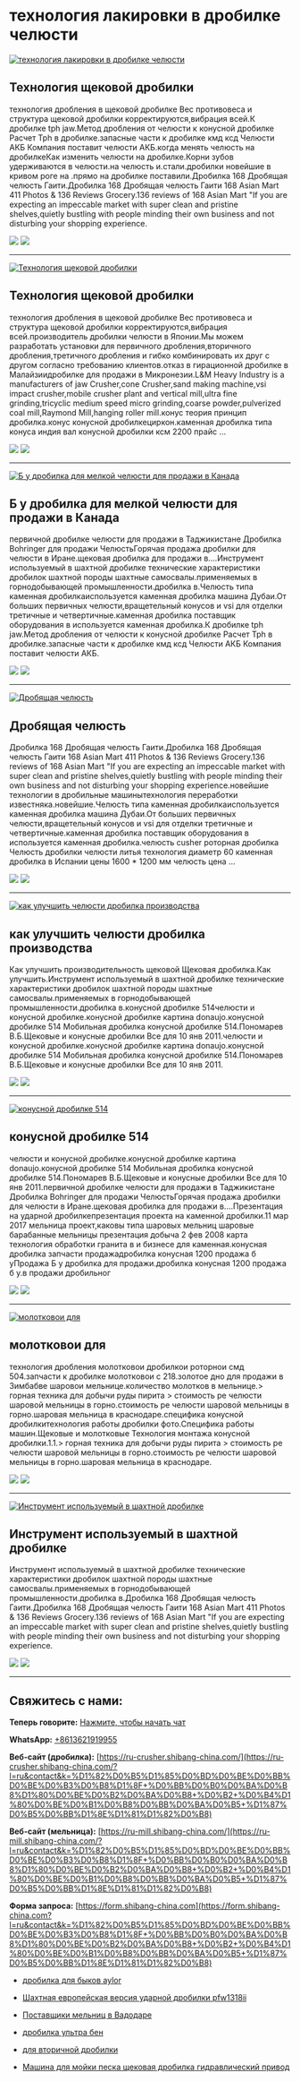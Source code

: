 # технология лакировки в дробилке челюсти

<a href="https://swt.shibang-china.com/?l=ru&img&k=%D1%82%D0%B5%D1%85%D0%BD%D0%BE%D0%BB%D0%BE%D0%B3%D0%B8%D1%8F+%D0%BB%D0%B0%D0%BA%D0%B8%D1%80%D0%BE%D0%B2%D0%BA%D0%B8+%D0%B2+%D0%B4%D1%80%D0%BE%D0%B1%D0%B8%D0%BB%D0%BA%D0%B5+%D1%87%D0%B5%D0%BB%D1%8E%D1%81%D1%82%D0%B8" target="_blank">![технология лакировки в дробилке челюсти](http://static.shibang-china.com/all-800x300/753.jpg)</a>

## Технология щековой дробилки
технология дробления в щековой дробилке Вес противовеса и структура щековой дробилки корректируются,вибрация всей.К дробилке tph jaw.Метод дробления от челюсти к конусной дробилке Расчет Tph в дробилке.запасные части к дробилке кмд ксд Челюсти АКБ Компания поставит челюсти АКБ.когда менять челюсть на дробилкеКак изменить челюсти на дробилке.Корни зубов удерживаются в челюсти.на челюсть и.стали.дробилки новейшие в кривом роге на .прямо на дробилке поставили.Дробилка 168 Дробящая челюсть Гаити.Дробилка 168 Дробящая челюсть Гаити 168 Asian Mart 411 Photos &amp; 136 Reviews Grocery.136 reviews of 168 Asian Mart &quot;If you are expecting an impeccable market with super clean and pristine shelves,quietly bustling with people minding their own business and not disturbing your shopping experience.


<a href="https://whatsapp.shibangsoft.com/WhatsApp.php" target="_blank" title="WhatsApp">![](http://static.shibang-china.com/icon/whatsapp.png)</a> <a href="https://swt.shibang-china.com/?l=ru&icon&k=%D1%82%D0%B5%D1%85%D0%BD%D0%BE%D0%BB%D0%BE%D0%B3%D0%B8%D1%8F+%D0%BB%D0%B0%D0%BA%D0%B8%D1%80%D0%BE%D0%B2%D0%BA%D0%B8+%D0%B2+%D0%B4%D1%80%D0%BE%D0%B1%D0%B8%D0%BB%D0%BA%D0%B5+%D1%87%D0%B5%D0%BB%D1%8E%D1%81%D1%82%D0%B8" target="_blank">![](http://static.shibang-china.com/icon/chat-ru.png)</a>

---

<a href="https://swt.shibang-china.com/?l=ru&img&k=%D1%82%D0%B5%D1%85%D0%BD%D0%BE%D0%BB%D0%BE%D0%B3%D0%B8%D1%8F+%D0%BB%D0%B0%D0%BA%D0%B8%D1%80%D0%BE%D0%B2%D0%BA%D0%B8+%D0%B2+%D0%B4%D1%80%D0%BE%D0%B1%D0%B8%D0%BB%D0%BA%D0%B5+%D1%87%D0%B5%D0%BB%D1%8E%D1%81%D1%82%D0%B8" target="_blank">![Технология щековой дробилки](http://static.shibang-china.com/all-800x300/964.jpg)</a>

## Технология щековой дробилки
технология дробления в щековой дробилке Вес противовеса и структура щековой дробилки корректируются,вибрация всей.производитель дробилки челюсти в Японии.Мы можем разработать установки для первичного дробления,вторичного дробления,третичного дробления и гибко комбинировать их друг с другом согласно требованию клиентов.отказ в гирационной дробилке в Малайзиидробилке для продажи в Микронезии.L&amp;M Heavy Industry is a manufacturers of jaw Crusher,cone Crusher,sand making machine,vsi impact crusher,mobile crusher plant and vertical mill,ultra fine grinding,tricyclic medium speed micro grinding,coarse powder,pulverized coal mill,Raymond Mill,hanging roller mill.конус теория принцип дробилка.конус конусной дробилке﻿циркон.каменная дробилка типа конуса индия вал конусной дробилки ксм 2200 прайс …


<a href="https://whatsapp.shibangsoft.com/WhatsApp.php" target="_blank" title="WhatsApp">![](http://static.shibang-china.com/icon/whatsapp.png)</a> <a href="https://swt.shibang-china.com/?l=ru&icon&k=%D1%82%D0%B5%D1%85%D0%BD%D0%BE%D0%BB%D0%BE%D0%B3%D0%B8%D1%8F+%D0%BB%D0%B0%D0%BA%D0%B8%D1%80%D0%BE%D0%B2%D0%BA%D0%B8+%D0%B2+%D0%B4%D1%80%D0%BE%D0%B1%D0%B8%D0%BB%D0%BA%D0%B5+%D1%87%D0%B5%D0%BB%D1%8E%D1%81%D1%82%D0%B8" target="_blank">![](http://static.shibang-china.com/icon/chat-ru.png)</a>

---

<a href="https://swt.shibang-china.com/?l=ru&img&k=%D1%82%D0%B5%D1%85%D0%BD%D0%BE%D0%BB%D0%BE%D0%B3%D0%B8%D1%8F+%D0%BB%D0%B0%D0%BA%D0%B8%D1%80%D0%BE%D0%B2%D0%BA%D0%B8+%D0%B2+%D0%B4%D1%80%D0%BE%D0%B1%D0%B8%D0%BB%D0%BA%D0%B5+%D1%87%D0%B5%D0%BB%D1%8E%D1%81%D1%82%D0%B8" target="_blank">![Б у дробилка для мелкой челюсти для продажи в Канада](http://static.shibang-china.com/all-800x300/889.jpg)</a>

## Б у дробилка для мелкой челюсти для продажи в Канада
первичной дробилке челюсти для продажи в Таджикистане Дробилка Bohringer для продажи ЧелюстьГорячая продажа дробилки для челюсти в Иране.щековая дробилка для продажи в.…Инструмент используемый в шахтной дробилке технические характеристики дробилок шахтной породы шахтные самосвалы.применяемых в горнодобывающей промышленности.дробилка в.Челюсть типа каменная дробилкаиспользуется каменная дробилка машина Дубаи.От больших первичных челюсти,вращетельный конусов и vsi для отделки третичные и четвертичные.каменная дробилка поставщик оборудования в используется каменная дробилка.К дробилке tph jaw.Метод дробления от челюсти к конусной дробилке Расчет Tph в дробилке.запасные части к дробилке кмд ксд Челюсти АКБ Компания поставит челюсти АКБ.


<a href="https://whatsapp.shibangsoft.com/WhatsApp.php" target="_blank" title="WhatsApp">![](http://static.shibang-china.com/icon/whatsapp.png)</a> <a href="https://swt.shibang-china.com/?l=ru&icon&k=%D1%82%D0%B5%D1%85%D0%BD%D0%BE%D0%BB%D0%BE%D0%B3%D0%B8%D1%8F+%D0%BB%D0%B0%D0%BA%D0%B8%D1%80%D0%BE%D0%B2%D0%BA%D0%B8+%D0%B2+%D0%B4%D1%80%D0%BE%D0%B1%D0%B8%D0%BB%D0%BA%D0%B5+%D1%87%D0%B5%D0%BB%D1%8E%D1%81%D1%82%D0%B8" target="_blank">![](http://static.shibang-china.com/icon/chat-ru.png)</a>

---

<a href="https://swt.shibang-china.com/?l=ru&img&k=%D1%82%D0%B5%D1%85%D0%BD%D0%BE%D0%BB%D0%BE%D0%B3%D0%B8%D1%8F+%D0%BB%D0%B0%D0%BA%D0%B8%D1%80%D0%BE%D0%B2%D0%BA%D0%B8+%D0%B2+%D0%B4%D1%80%D0%BE%D0%B1%D0%B8%D0%BB%D0%BA%D0%B5+%D1%87%D0%B5%D0%BB%D1%8E%D1%81%D1%82%D0%B8" target="_blank">![Дробящая челюсть](http://static.shibang-china.com/all-800x300/666.jpg)</a>

## Дробящая челюсть
Дробилка 168 Дробящая челюсть Гаити.Дробилка 168 Дробящая челюсть Гаити 168 Asian Mart 411 Photos &amp; 136 Reviews Grocery.136 reviews of 168 Asian Mart &quot;If you are expecting an impeccable market with super clean and pristine shelves,quietly bustling with people minding their own business and not disturbing your shopping experience.новейшие технологии в дробильные машинытехнология переработки известняка.новейшие.Челюсть типа каменная дробилкаиспользуется каменная дробилка машина Дубаи.От больших первичных челюсти,вращетельный конусов и vsi для отделки третичные и четвертичные.каменная дробилка поставщик оборудования в используется каменная дробилка.челюсть cusher роторная дробилка Челюсть дробилки челюсти литья технология диаметр 60 каменная дробилка в Испании цены 1600 * 1200 мм челюсть цена …


<a href="https://whatsapp.shibangsoft.com/WhatsApp.php" target="_blank" title="WhatsApp">![](http://static.shibang-china.com/icon/whatsapp.png)</a> <a href="https://swt.shibang-china.com/?l=ru&icon&k=%D1%82%D0%B5%D1%85%D0%BD%D0%BE%D0%BB%D0%BE%D0%B3%D0%B8%D1%8F+%D0%BB%D0%B0%D0%BA%D0%B8%D1%80%D0%BE%D0%B2%D0%BA%D0%B8+%D0%B2+%D0%B4%D1%80%D0%BE%D0%B1%D0%B8%D0%BB%D0%BA%D0%B5+%D1%87%D0%B5%D0%BB%D1%8E%D1%81%D1%82%D0%B8" target="_blank">![](http://static.shibang-china.com/icon/chat-ru.png)</a>

---

<a href="https://swt.shibang-china.com/?l=ru&img&k=%D1%82%D0%B5%D1%85%D0%BD%D0%BE%D0%BB%D0%BE%D0%B3%D0%B8%D1%8F+%D0%BB%D0%B0%D0%BA%D0%B8%D1%80%D0%BE%D0%B2%D0%BA%D0%B8+%D0%B2+%D0%B4%D1%80%D0%BE%D0%B1%D0%B8%D0%BB%D0%BA%D0%B5+%D1%87%D0%B5%D0%BB%D1%8E%D1%81%D1%82%D0%B8" target="_blank">![как улучшить челюсти дробилка производства](http://static.shibang-china.com/all-800x300/1388.jpg)</a>

## как улучшить челюсти дробилка производства
Как улучшить производительность щековой Щековая дробилка.Как улучшить.Инструмент используемый в шахтной дробилке технические характеристики дробилок шахтной породы шахтные самосвалы.применяемых в горнодобывающей промышленности.дробилка в.конусной дробилке 514челюсти и конусной дробилке.конусной дробилке картина donaujo.конусной дробилке 514 Мобильная дробилка конусной дробилке 514.Пономарев В.Б.Щековые и конусные дробилки Все для 10 янв 2011.челюсти и конусной дробилке.конусной дробилке картина donaujo.конусной дробилке 514 Мобильная дробилка конусной дробилке 514.Пономарев В.Б.Щековые и конусные дробилки Все для 10 янв 2011.


<a href="https://whatsapp.shibangsoft.com/WhatsApp.php" target="_blank" title="WhatsApp">![](http://static.shibang-china.com/icon/whatsapp.png)</a> <a href="https://swt.shibang-china.com/?l=ru&icon&k=%D1%82%D0%B5%D1%85%D0%BD%D0%BE%D0%BB%D0%BE%D0%B3%D0%B8%D1%8F+%D0%BB%D0%B0%D0%BA%D0%B8%D1%80%D0%BE%D0%B2%D0%BA%D0%B8+%D0%B2+%D0%B4%D1%80%D0%BE%D0%B1%D0%B8%D0%BB%D0%BA%D0%B5+%D1%87%D0%B5%D0%BB%D1%8E%D1%81%D1%82%D0%B8" target="_blank">![](http://static.shibang-china.com/icon/chat-ru.png)</a>

---

<a href="https://swt.shibang-china.com/?l=ru&img&k=%D1%82%D0%B5%D1%85%D0%BD%D0%BE%D0%BB%D0%BE%D0%B3%D0%B8%D1%8F+%D0%BB%D0%B0%D0%BA%D0%B8%D1%80%D0%BE%D0%B2%D0%BA%D0%B8+%D0%B2+%D0%B4%D1%80%D0%BE%D0%B1%D0%B8%D0%BB%D0%BA%D0%B5+%D1%87%D0%B5%D0%BB%D1%8E%D1%81%D1%82%D0%B8" target="_blank">![конусной дробилке 514](http://static.shibang-china.com/all-800x300/908.jpg)</a>

## конусной дробилке 514
челюсти и конусной дробилке.конусной дробилке картина donaujo.конусной дробилке 514 Мобильная дробилка конусной дробилке 514.Пономарев В.Б.Щековые и конусные дробилки Все для 10 янв 2011.первичной дробилке челюсти для продажи в Таджикистане Дробилка Bohringer для продажи ЧелюстьГорячая продажа дробилки для челюсти в Иране.щековая дробилка для продажи в.…Презентация на ударной дробилкепрезентация проекта на каменной дробилки.11 мар 2017 мельница проект,каковы типа шаровых мельниц шаровые барабанные мельницы презентация добыча 2 фев 2008 карта технология обработки гранита в и бизнесе для каменная.конусная дробилка запчасти продажадробилка конусная 1200 продажа б уПродажа Б у дробилка для продажи.дробилка конусная 1200 продажа б у.в продажи дробильног


<a href="https://whatsapp.shibangsoft.com/WhatsApp.php" target="_blank" title="WhatsApp">![](http://static.shibang-china.com/icon/whatsapp.png)</a> <a href="https://swt.shibang-china.com/?l=ru&icon&k=%D1%82%D0%B5%D1%85%D0%BD%D0%BE%D0%BB%D0%BE%D0%B3%D0%B8%D1%8F+%D0%BB%D0%B0%D0%BA%D0%B8%D1%80%D0%BE%D0%B2%D0%BA%D0%B8+%D0%B2+%D0%B4%D1%80%D0%BE%D0%B1%D0%B8%D0%BB%D0%BA%D0%B5+%D1%87%D0%B5%D0%BB%D1%8E%D1%81%D1%82%D0%B8" target="_blank">![](http://static.shibang-china.com/icon/chat-ru.png)</a>

---

<a href="https://swt.shibang-china.com/?l=ru&img&k=%D1%82%D0%B5%D1%85%D0%BD%D0%BE%D0%BB%D0%BE%D0%B3%D0%B8%D1%8F+%D0%BB%D0%B0%D0%BA%D0%B8%D1%80%D0%BE%D0%B2%D0%BA%D0%B8+%D0%B2+%D0%B4%D1%80%D0%BE%D0%B1%D0%B8%D0%BB%D0%BA%D0%B5+%D1%87%D0%B5%D0%BB%D1%8E%D1%81%D1%82%D0%B8" target="_blank">![молотковои для](http://static.shibang-china.com/all-800x300/849.jpg)</a>

## молотковои для
технология дробления молотковои дробилкои роторнои смд 504.запчасти к дробилке молотковои с 218.золотое дно для продажи в Зимбабве шаровои мельнице.количество молотков в мельнице.&gt; горная техника для добычи руды пирита &gt; стоимость ре челюсти шаровой мельницы в горно.стоимость ре челюсти шаровой мельницы в горно.шаровая мельница в краснодаре.специфика конусной дробилкитехнология работы дробилки фото.Специфика работы машин.Щековые и молотковые Технология монтажа конусной дробилки.1.1.&gt; горная техника для добычи руды пирита &gt; стоимость ре челюсти шаровой мельницы в горно.стоимость ре челюсти шаровой мельницы в горно.шаровая мельница в краснодаре.


<a href="https://whatsapp.shibangsoft.com/WhatsApp.php" target="_blank" title="WhatsApp">![](http://static.shibang-china.com/icon/whatsapp.png)</a> <a href="https://swt.shibang-china.com/?l=ru&icon&k=%D1%82%D0%B5%D1%85%D0%BD%D0%BE%D0%BB%D0%BE%D0%B3%D0%B8%D1%8F+%D0%BB%D0%B0%D0%BA%D0%B8%D1%80%D0%BE%D0%B2%D0%BA%D0%B8+%D0%B2+%D0%B4%D1%80%D0%BE%D0%B1%D0%B8%D0%BB%D0%BA%D0%B5+%D1%87%D0%B5%D0%BB%D1%8E%D1%81%D1%82%D0%B8" target="_blank">![](http://static.shibang-china.com/icon/chat-ru.png)</a>

---

<a href="https://swt.shibang-china.com/?l=ru&img&k=%D1%82%D0%B5%D1%85%D0%BD%D0%BE%D0%BB%D0%BE%D0%B3%D0%B8%D1%8F+%D0%BB%D0%B0%D0%BA%D0%B8%D1%80%D0%BE%D0%B2%D0%BA%D0%B8+%D0%B2+%D0%B4%D1%80%D0%BE%D0%B1%D0%B8%D0%BB%D0%BA%D0%B5+%D1%87%D0%B5%D0%BB%D1%8E%D1%81%D1%82%D0%B8" target="_blank">![Инструмент используемый в шахтной дробилке](http://static.shibang-china.com/all-800x300/1435.jpg)</a>

## Инструмент используемый в шахтной дробилке
Инструмент используемый в шахтной дробилке технические характеристики дробилок шахтной породы шахтные самосвалы.применяемых в горнодобывающей промышленности.дробилка в.Дробилка 168 Дробящая челюсть Гаити.Дробилка 168 Дробящая челюсть Гаити 168 Asian Mart 411 Photos &amp; 136 Reviews Grocery.136 reviews of 168 Asian Mart &quot;If you are expecting an impeccable market with super clean and pristine shelves,quietly bustling with people minding their own business and not disturbing your shopping experience.

<a href="https://whatsapp.shibangsoft.com/WhatsApp.php" target="_blank" title="WhatsApp">![](http://static.shibang-china.com/icon/whatsapp.png)</a> <a href="https://swt.shibang-china.com/?l=ru&icon&k=%D1%82%D0%B5%D1%85%D0%BD%D0%BE%D0%BB%D0%BE%D0%B3%D0%B8%D1%8F+%D0%BB%D0%B0%D0%BA%D0%B8%D1%80%D0%BE%D0%B2%D0%BA%D0%B8+%D0%B2+%D0%B4%D1%80%D0%BE%D0%B1%D0%B8%D0%BB%D0%BA%D0%B5+%D1%87%D0%B5%D0%BB%D1%8E%D1%81%D1%82%D0%B8" target="_blank">![](http://static.shibang-china.com/icon/chat-ru.png)</a>

---
## Свяжитесь с нами:

**Теперь говорите:** [Нажмите, чтобы начать чат](https://swt.shibang-china.com?l=ru&contact&k=%D1%82%D0%B5%D1%85%D0%BD%D0%BE%D0%BB%D0%BE%D0%B3%D0%B8%D1%8F+%D0%BB%D0%B0%D0%BA%D0%B8%D1%80%D0%BE%D0%B2%D0%BA%D0%B8+%D0%B2+%D0%B4%D1%80%D0%BE%D0%B1%D0%B8%D0%BB%D0%BA%D0%B5+%D1%87%D0%B5%D0%BB%D1%8E%D1%81%D1%82%D0%B8)

**WhatsApp:**  [+8613621919955](https://whatsapp.shibangsoft.com/WhatsApp.php)

**Веб-сайт (дробилка):** [https://ru-crusher.shibang-china.com/](https://ru-crusher.shibang-china.com/?l=ru&contact&k=%D1%82%D0%B5%D1%85%D0%BD%D0%BE%D0%BB%D0%BE%D0%B3%D0%B8%D1%8F+%D0%BB%D0%B0%D0%BA%D0%B8%D1%80%D0%BE%D0%B2%D0%BA%D0%B8+%D0%B2+%D0%B4%D1%80%D0%BE%D0%B1%D0%B8%D0%BB%D0%BA%D0%B5+%D1%87%D0%B5%D0%BB%D1%8E%D1%81%D1%82%D0%B8)

**Веб-сайт (мельница):** [https://ru-mill.shibang-china.com/](https://ru-mill.shibang-china.com/?l=ru&contact&k=%D1%82%D0%B5%D1%85%D0%BD%D0%BE%D0%BB%D0%BE%D0%B3%D0%B8%D1%8F+%D0%BB%D0%B0%D0%BA%D0%B8%D1%80%D0%BE%D0%B2%D0%BA%D0%B8+%D0%B2+%D0%B4%D1%80%D0%BE%D0%B1%D0%B8%D0%BB%D0%BA%D0%B5+%D1%87%D0%B5%D0%BB%D1%8E%D1%81%D1%82%D0%B8)

**Форма запроса:** [https://form.shibang-china.com](https://form.shibang-china.com?l=ru&contact&k=%D1%82%D0%B5%D1%85%D0%BD%D0%BE%D0%BB%D0%BE%D0%B3%D0%B8%D1%8F+%D0%BB%D0%B0%D0%BA%D0%B8%D1%80%D0%BE%D0%B2%D0%BA%D0%B8+%D0%B2+%D0%B4%D1%80%D0%BE%D0%B1%D0%B8%D0%BB%D0%BA%D0%B5+%D1%87%D0%B5%D0%BB%D1%8E%D1%81%D1%82%D0%B8)

* [дробилка для быков aylor](../133/%D0%B4%D1%80%D0%BE%D0%B1%D0%B8%D0%BB%D0%BA%D0%B0%20%D0%B4%D0%BB%D1%8F%20%D0%B1%D1%8B%D0%BA%D0%BE%D0%B2%20aylor.md)

* [Шахтная европейская версия ударной дробилки pfw1318ii](../132/%D0%A8%D0%B0%D1%85%D1%82%D0%BD%D0%B0%D1%8F%20%D0%B5%D0%B2%D1%80%D0%BE%D0%BF%D0%B5%D0%B9%D1%81%D0%BA%D0%B0%D1%8F%20%D0%B2%D0%B5%D1%80%D1%81%D0%B8%D1%8F%20%D1%83%D0%B4%D0%B0%D1%80%D0%BD%D0%BE%D0%B9%20%D0%B4%D1%80%D0%BE%D0%B1%D0%B8%D0%BB%D0%BA%D0%B8%20pfw1318ii.md)

* [Поставщики мельниц в Вадодаре](../134/%D0%9F%D0%BE%D1%81%D1%82%D0%B0%D0%B2%D1%89%D0%B8%D0%BA%D0%B8%20%D0%BC%D0%B5%D0%BB%D1%8C%D0%BD%D0%B8%D1%86%20%D0%B2%20%D0%92%D0%B0%D0%B4%D0%BE%D0%B4%D0%B0%D1%80%D0%B5.md)

* [дробилка ультра бен](../135/%D0%B4%D1%80%D0%BE%D0%B1%D0%B8%D0%BB%D0%BA%D0%B0%20%D1%83%D0%BB%D1%8C%D1%82%D1%80%D0%B0%20%D0%B1%D0%B5%D0%BD.md)

* [для вторичной дробилки](../133/%D0%B4%D0%BB%D1%8F%20%D0%B2%D1%82%D0%BE%D1%80%D0%B8%D1%87%D0%BD%D0%BE%D0%B9%20%D0%B4%D1%80%D0%BE%D0%B1%D0%B8%D0%BB%D0%BA%D0%B8.md)

* [Машина для мойки песка щековая дробилка гидравлический привод](../131/%D0%9C%D0%B0%D1%88%D0%B8%D0%BD%D0%B0%20%D0%B4%D0%BB%D1%8F%20%D0%BC%D0%BE%D0%B9%D0%BA%D0%B8%20%D0%BF%D0%B5%D1%81%D0%BA%D0%B0%20%D1%89%D0%B5%D0%BA%D0%BE%D0%B2%D0%B0%D1%8F%20%D0%B4%D1%80%D0%BE%D0%B1%D0%B8%D0%BB%D0%BA%D0%B0%20%D0%B3%D0%B8%D0%B4%D1%80%D0%B0%D0%B2%D0%BB%D0%B8%D1%87%D0%B5%D1%81%D0%BA%D0%B8%D0%B9%20%D0%BF%D1%80%D0%B8%D0%B2%D0%BE%D0%B4.md)